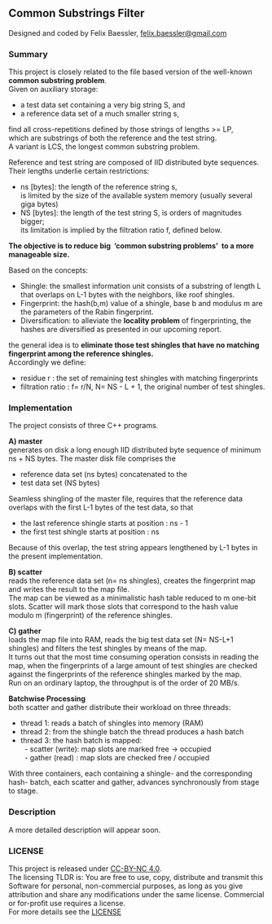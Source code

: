 
Common Substrings Filter
------------------------

Designed and coded by Felix Baessler, felix.baessler@gmail.com

### Summary

This project is closely related to the file based version of the well-known **common substring problem**. <br/> 
Given on auxiliary storage:
-	a test data set containing a very big string S, and
-	a reference data set of a much smaller string s,<br/>

find all cross-repetitions defined by those strings of lengths >= LP, <br/>
which are substrings of both the reference and the test string.<br/>
A variant is LCS, the longest common substring problem.

Reference and test string are composed of IID distributed byte sequences. 
Their lengths underlie certain restrictions: 
-	ns [bytes]: the length of the reference string s, <br/>
is limited by the size of the available system memory (usually several giga bytes)
-	NS [bytes]: the length of the test string S, is orders of magnitudes bigger; <br/>
its limitation is implied by the filtration ratio f, defined below.

**The objective is to reduce big &nbsp;‘common substring problems'&nbsp; to a more manageable size.**

Based on the concepts: 
-	Shingle: the smallest information unit consists of a substring of length L that overlaps on L-1 bytes with the neighbors, like roof shingles.
-	Fingerprint: the hash(b,m) value of a shingle, base b and modulus m are the parameters of the Rabin fingerprint.
-	Diversification: to alleviate the **locality problem** of fingerprinting, the hashes are diversified as presented in our upcoming report.<br/>

the general idea is to **eliminate those test shingles that have no matching fingerprint among the reference shingles.**<br/> Accordingly we define:
-	residue r 	: the set of remaining test shingles with matching fingerprints
-	filtration ratio	: f= r/N,  N= NS - L + 1, the original number of test shingles.

### Implementation

The project consists of three C++ programs.

**A) master** <br/>
generates on disk a long enough IID distributed byte sequence of minimum ns + NS bytes. The master disk file comprises the
-	reference data set (ns bytes) concatenated to the
-	test data set (NS bytes)

Seamless shingling of the master file, requires that the reference data overlaps with the first L-1 bytes of the test data, so that
-	the last reference shingle starts at position : ns - 1
-	the first test shingle starts at position  : ns <br/>

Because of this overlap, the test string appears lengthened by L-1 bytes in the present implementation.

**B) scatter** <br/>
reads the reference data set (n= ns shingles), creates the fingerprint map and writes the result to the map file.<br/>
The map can be viewed as a minimalistic hash table reduced to m one-bit slots.
Scatter will mark those slots that correspond to the hash value modulo m (fingerprint) of the reference shingles.

**C) gather** <br/>
loads the map file into RAM, reads the big test data set (N= NS-L+1 shingles) and filters the test shingles by means of the map.<br/>
It turns out that the most time consuming operation consists in reading the map, when the fingerprints of a large amount of test shingles are checked against the fingerprints of the reference shingles marked by the map.<br/>
Run on an ordinary laptop, the throughput is of the order of 20 MB/s.

**Batchwise Processing** <br/>
both scatter and gather distribute their workload on three threads:
-	thread 1: reads a batch of shingles into memory (RAM)
-	thread 2: from the shingle batch the thread produces a hash batch
-	thread 3: the hash batch is mapped:<br/>
  &nbsp; -	scatter (write): map slots are marked free -> occupied <br/>
  &nbsp; -	gather  (read) : map slots are checked free / occupied

With three containers, each containing a shingle- and the corresponding hash- batch, each scatter and gather, advances synchronously from stage to stage.

### Description
A more detailed description will appear soon.

### LICENSE
This project is released under [CC-BY-NC 4.0](https://creativecommons.org/licenses/by-nc/4.0/).<br/>
The licensing TLDR is: You are free to use, copy, distribute and transmit this Software for personal, non-commercial purposes, as long as you give attribution and share any modifications under the same license. Commercial or for-profit use requires a license. <br/>
For more details see the [LICENSE](https://github.com/ookraw/OOK-Raw-Data-Receiver/blob/master/LICENSE)
